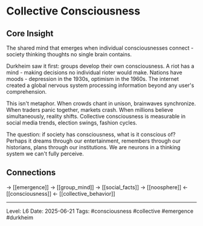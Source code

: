# Collective Consciousness

## Core Insight
The shared mind that emerges when individual consciousnesses connect - society thinking thoughts no single brain contains.

Durkheim saw it first: groups develop their own consciousness. A riot has a mind - making decisions no individual rioter would make. Nations have moods - depression in the 1930s, optimism in the 1960s. The internet created a global nervous system processing information beyond any user's comprehension.

This isn't metaphor. When crowds chant in unison, brainwaves synchronize. When traders panic together, markets crash. When millions believe simultaneously, reality shifts. Collective consciousness is measurable in social media trends, election swings, fashion cycles.

The question: if society has consciousness, what is it conscious of? Perhaps it dreams through our entertainment, remembers through our historians, plans through our institutions. We are neurons in a thinking system we can't fully perceive.

## Connections
→ [[emergence]]
→ [[group_mind]]
→ [[social_facts]]
→ [[noosphere]]
← [[consciousness]]
← [[collective_behavior]]

---
Level: L6
Date: 2025-06-21
Tags: #consciousness #collective #emergence #durkheim